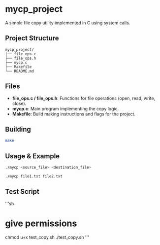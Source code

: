 # mycp_project

A simple file copy utility implemented in C using system calls.

## Project Structure

```
mycp_project/
├── file_ops.c
├── file_ops.h
├── mycp.c
├── Makefile
└── README.md
```

## Files

- **file_ops.c / file_ops.h**: Functions for file operations (open, read, write, close).
- **mycp.c**: Main program implementing the copy logic.
- **Makefile**: Build making instructions and flags for the project.

## Building

```sh
make
```

## Usage & Example

```sh
./mycp <source_file> <destination_file>

./mycp file1.txt file2.txt
```

## Test Script
'''sh
# give permissions
chmod u+x test_copy.sh
./test_copy.sh
'''

